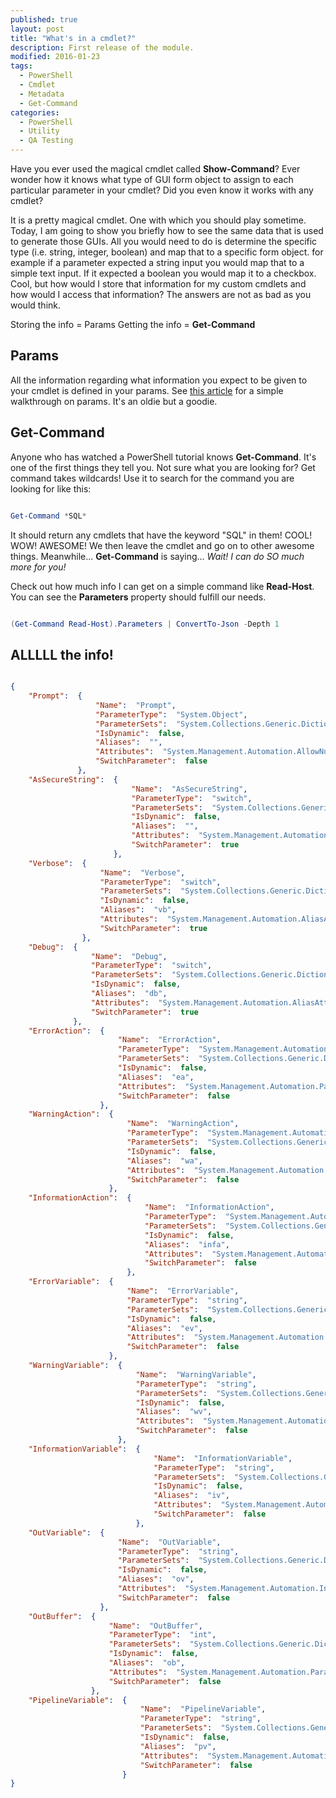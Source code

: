 ```yaml
---
published: true
layout: post
title: "What's in a cmdlet?"
description: First release of the module.
modified: 2016-01-23
tags:
  - PowerShell
  - Cmdlet
  - Metadata
  - Get-Command
categories:
  - PowerShell
  - Utility
  - QA Testing
---
```


Have you ever used the magical cmdlet called **Show-Command**? Ever wonder how it knows what type of GUI form object to assign to each particular parameter in your cmdlet? Did you even know it works with any cmdlet?

It is a pretty magical cmdlet. One with which you should play sometime. Today, I am going to show you briefly how to see the same data that is used to generate those GUIs. All you would need to do is determine the specific type (i.e. string, integer, boolean) and map that to a specific form object. for example if a parameter expected a string input you would map that to a simple text input. If it expected a boolean you would map it to a checkbox. Cool, but how would I store that information for my custom cmdlets and how would I access that information? The answers are not as bad as you would think.

<!-- more -->

Storing the info = Params
Getting the info = **Get-Command**

## Params

All the information regarding what information you expect to be given to your cmdlet is defined in your params. See [this article](https://technet.microsoft.com/en-us/magazine/jj554301.aspx, "Windows PowerShell: Defining Parameters") for a simple walkthrough on params. It's an oldie but a goodie.

## Get-Command

Anyone who has watched a PowerShell tutorial knows **Get-Command**. It's one of the first things they tell you. Not sure what you are looking for? Get command takes wildcards! Use it to search for the command you are looking for like this:

```powershell

Get-Command *SQL*

```

It should return any cmdlets that have the keyword "SQL" in them! COOL! WOW! AWESOME! We then leave the cmdlet and go on to other awesome things. Meanwhile... **Get-Command** is saying... _Wait! I can do SO much more for you!_

Check out how much info I can get on a simple command like **Read-Host**. You can see the **Parameters** property should fulfill our needs.

```powershell

(Get-Command Read-Host).Parameters | ConvertTo-Json -Depth 1

```

## ALLLLL the info!

```json

{
    "Prompt":  {
                   "Name":  "Prompt",
                   "ParameterType":  "System.Object",
                   "ParameterSets":  "System.Collections.Generic.Dictionary`2[System.String,System.Management.Automation.ParameterSetMetadata]",
                   "IsDynamic":  false,
                   "Aliases":  "",
                   "Attributes":  "System.Management.Automation.AllowNullAttribute System.Management.Automation.ParameterAttribute",
                   "SwitchParameter":  false
               },
    "AsSecureString":  {
                           "Name":  "AsSecureString",
                           "ParameterType":  "switch",
                           "ParameterSets":  "System.Collections.Generic.Dictionary`2[System.String,System.Management.Automation.ParameterSetMetadata]",
                           "IsDynamic":  false,
                           "Aliases":  "",
                           "Attributes":  "System.Management.Automation.ParameterAttribute",
                           "SwitchParameter":  true
                       },
    "Verbose":  {
                    "Name":  "Verbose",
                    "ParameterType":  "switch",
                    "ParameterSets":  "System.Collections.Generic.Dictionary`2[System.String,System.Management.Automation.ParameterSetMetadata]",
                    "IsDynamic":  false,
                    "Aliases":  "vb",
                    "Attributes":  "System.Management.Automation.AliasAttribute System.Management.Automation.ParameterAttribute",
                    "SwitchParameter":  true
                },
    "Debug":  {
                  "Name":  "Debug",
                  "ParameterType":  "switch",
                  "ParameterSets":  "System.Collections.Generic.Dictionary`2[System.String,System.Management.Automation.ParameterSetMetadata]",
                  "IsDynamic":  false,
                  "Aliases":  "db",
                  "Attributes":  "System.Management.Automation.AliasAttribute System.Management.Automation.ParameterAttribute",
                  "SwitchParameter":  true
              },
    "ErrorAction":  {
                        "Name":  "ErrorAction",
                        "ParameterType":  "System.Management.Automation.ActionPreference",
                        "ParameterSets":  "System.Collections.Generic.Dictionary`2[System.String,System.Management.Automation.ParameterSetMetadata]",
                        "IsDynamic":  false,
                        "Aliases":  "ea",
                        "Attributes":  "System.Management.Automation.ParameterAttribute System.Management.Automation.AliasAttribute",
                        "SwitchParameter":  false
                    },
    "WarningAction":  {
                          "Name":  "WarningAction",
                          "ParameterType":  "System.Management.Automation.ActionPreference",
                          "ParameterSets":  "System.Collections.Generic.Dictionary`2[System.String,System.Management.Automation.ParameterSetMetadata]",
                          "IsDynamic":  false,
                          "Aliases":  "wa",
                          "Attributes":  "System.Management.Automation.ParameterAttribute System.Management.Automation.AliasAttribute",
                          "SwitchParameter":  false
                      },
    "InformationAction":  {
                              "Name":  "InformationAction",
                              "ParameterType":  "System.Management.Automation.ActionPreference",
                              "ParameterSets":  "System.Collections.Generic.Dictionary`2[System.String,System.Management.Automation.ParameterSetMetadata]",
                              "IsDynamic":  false,
                              "Aliases":  "infa",
                              "Attributes":  "System.Management.Automation.ParameterAttribute System.Management.Automation.AliasAttribute",
                              "SwitchParameter":  false
                          },
    "ErrorVariable":  {
                          "Name":  "ErrorVariable",
                          "ParameterType":  "string",
                          "ParameterSets":  "System.Collections.Generic.Dictionary`2[System.String,System.Management.Automation.ParameterSetMetadata]",
                          "IsDynamic":  false,
                          "Aliases":  "ev",
                          "Attributes":  "System.Management.Automation.AliasAttribute System.Management.Automation.ParameterAttribute System.Management.Automation.Internal.CommonParameters+ValidateVariableName",
                          "SwitchParameter":  false
                      },
    "WarningVariable":  {
                            "Name":  "WarningVariable",
                            "ParameterType":  "string",
                            "ParameterSets":  "System.Collections.Generic.Dictionary`2[System.String,System.Management.Automation.ParameterSetMetadata]",
                            "IsDynamic":  false,
                            "Aliases":  "wv",
                            "Attributes":  "System.Management.Automation.Internal.CommonParameters+ValidateVariableName System.Management.Automation.ParameterAttribute System.Management.Automation.AliasAttribute",
                            "SwitchParameter":  false
                        },
    "InformationVariable":  {
                                "Name":  "InformationVariable",
                                "ParameterType":  "string",
                                "ParameterSets":  "System.Collections.Generic.Dictionary`2[System.String,System.Management.Automation.ParameterSetMetadata]",
                                "IsDynamic":  false,
                                "Aliases":  "iv",
                                "Attributes":  "System.Management.Automation.Internal.CommonParameters+ValidateVariableName System.Management.Automation.ParameterAttribute System.Management.Automation.AliasAttribute",
                                "SwitchParameter":  false
                            },
    "OutVariable":  {
                        "Name":  "OutVariable",
                        "ParameterType":  "string",
                        "ParameterSets":  "System.Collections.Generic.Dictionary`2[System.String,System.Management.Automation.ParameterSetMetadata]",
                        "IsDynamic":  false,
                        "Aliases":  "ov",
                        "Attributes":  "System.Management.Automation.Internal.CommonParameters+ValidateVariableName System.Management.Automation.ParameterAttribute System.Management.Automation.AliasAttribute",
                        "SwitchParameter":  false
                    },
    "OutBuffer":  {
                      "Name":  "OutBuffer",
                      "ParameterType":  "int",
                      "ParameterSets":  "System.Collections.Generic.Dictionary`2[System.String,System.Management.Automation.ParameterSetMetadata]",
                      "IsDynamic":  false,
                      "Aliases":  "ob",
                      "Attributes":  "System.Management.Automation.ParameterAttribute System.Management.Automation.AliasAttribute System.Management.Automation.ValidateRangeAttribute",
                      "SwitchParameter":  false
                  },
    "PipelineVariable":  {
                             "Name":  "PipelineVariable",
                             "ParameterType":  "string",
                             "ParameterSets":  "System.Collections.Generic.Dictionary`2[System.String,System.Management.Automation.ParameterSetMetadata]",
                             "IsDynamic":  false,
                             "Aliases":  "pv",
                             "Attributes":  "System.Management.Automation.Internal.CommonParameters+ValidateVariableName System.Management.Automation.ParameterAttribute System.Management.Automation.AliasAttribute",
                             "SwitchParameter":  false
                         }
}



```
